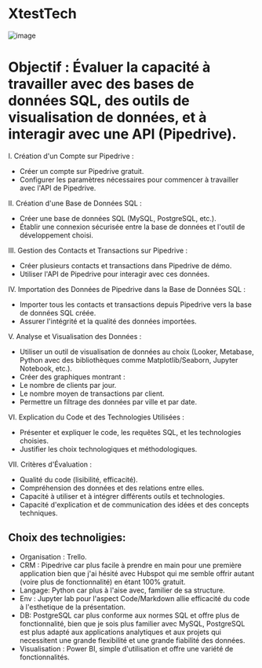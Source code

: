 # XtestTech
![image](https://github.com/marwan-rouissi/XtestTech/assets/115158061/dd8083a2-3f94-40ff-8fe6-5901374128c7)

# Objectif : Évaluer la capacité à travailler avec des bases de données SQL, des outils de visualisation de données, et à interagir avec une API (Pipedrive).

I. Création d'un Compte sur Pipedrive :
- Créer un compte sur Pipedrive gratuit.
- Configurer les paramètres nécessaires pour commencer à travailler avec l'API de Pipedrive.

II. Création d'une Base de Données SQL :
- Créer une base de données SQL (MySQL, PostgreSQL, etc.).
- Établir une connexion sécurisée entre la base de données et l'outil de développement choisi.

III. Gestion des Contacts et Transactions sur Pipedrive :
- Créer plusieurs contacts et transactions dans Pipedrive de démo.
- Utiliser l'API de Pipedrive pour interagir avec ces données.

IV. Importation des Données de Pipedrive dans la Base de Données SQL :
- Importer tous les contacts et transactions depuis Pipedrive vers la base de données SQL créée.
- Assurer l'intégrité et la qualité des données importées.

V. Analyse et Visualisation des Données :
- Utiliser un outil de visualisation de données au choix (Looker, Metabase, Python avec des bibliothèques comme Matplotlib/Seaborn, Jupyter Notebook, etc.).
- Créer des graphiques montrant :
- Le nombre de clients par jour.
- Le nombre moyen de transactions par client.
- Permettre un filtrage des données par ville et par date.

VI. Explication du Code et des Technologies Utilisées :
- Présenter et expliquer le code, les requêtes SQL, et les technologies choisies.
- Justifier les choix technologiques et méthodologiques.

VII. Critères d'Évaluation :
- Qualité du code (lisibilité, efficacité).
- Compréhension des données et des relations entre elles.
- Capacité à utiliser et à intégrer différents outils et technologies.
- Capacité d'explication et de communication des idées et des concepts techniques.


## Choix des technoligies:
- Organisation : Trello.
- CRM : Pipedrive car plus facile à prendre en main pour une première application bien que j'ai hésité avec Hubspot qui me semble offrir autant (voire plus de fonctionnalité) en étant 100% gratuit.
- Langage: Python car plus à l'aise avec, familier de sa structure.
- Env : Jupyter lab pour l'aspect Code/Markdown allie efficacité du code à l'esthetique de la présentation.
- DB: PostgreSQL car plus conforme aux normes SQL et offre plus de fonctionnalité, bien que je sois plus familier avec MySQL, PostgreSQL est plus adapté aux applications analytiques et aux projets qui necessitent une grande flexibilité et une grande fiabilité des données.
- Visualisation : Power BI, simple d'utilisation et offre une variété de fonctionnalités.
